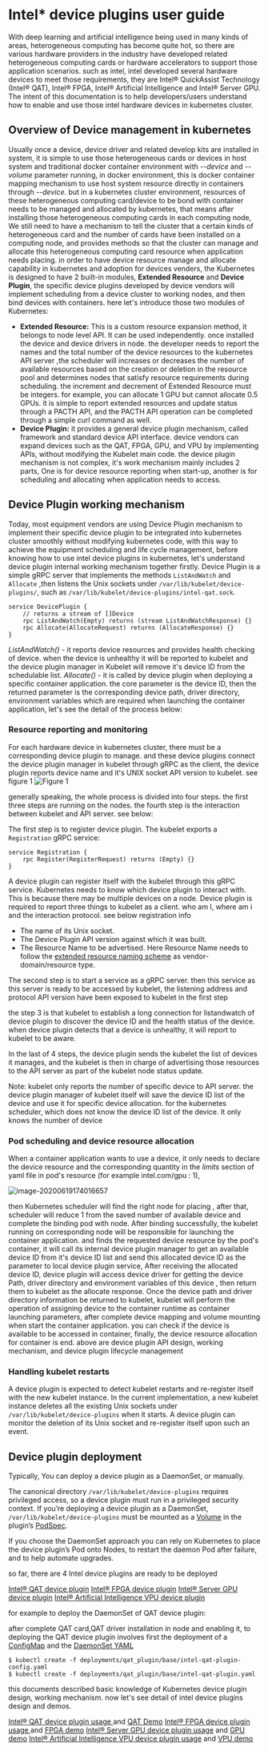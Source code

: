 # Intel* device plugins user guide 

With deep learning and artificial intelligence being used in many kinds of areas, heterogeneous computing has become quite hot, so there are various hardware providers in the industry have developed related heterogeneous computing cards or hardware accelerators  to support those application scenarios. such as intel, intel developed several hardware devices to meet those requirements, they are Intel® QuickAssist Technology (Intel® QAT), Intel® FPGA, Intel® Artificial Intelligence and Intel® Server GPU.
The intent of this documentation is to help developers/users understand how to enable and use those intel hardware devices in kubernetes cluster. 

## Overview of Device management in kubernetes 

Usually once a device, device driver and related develop kits are installed in system, it is simple to use those heterogeneous cards or devices in host system and traditional docker container environment with *--device* and  *--volume* parameter running,   in docker environment, this is docker container mapping mechanism to use host system resource directly in containers through *--device*. but in a kubernetes cluster environment, resources of these heterogeneous computing card/device to be bond with container needs to be managed and allocated by kubernetes,  that means after installing those heterogeneous computing cards in each computing node, We still need to have a mechanism to tell the cluster that a certain kinds of heterogeneous card and the number of cards have been installed on a computing node, and provides methods so that the cluster can manage and allocate this heterogeneous computing card resource when application needs placing. in order to have device resource manage and allocate capability in kubernetes and adoption for devices venders, the Kubernetes is designed to have 2 built-in modules, **Extended Resource** and **Device Plugin**, the specific device plugins developed by device vendors will implement scheduling from a device cluster to working nodes, and then bind devices with containers. here let's introduce those two modules of Kubernetes:

- **Extended Resource:**
This is a custom resource expansion method, it belongs to node level API.  It can be used independently. once installed the device and device drivers in node. the developer needs to report the names and the total number of the device resources to the kubernetes API server ,the scheduler will increases or decreases the number of available resources based on the creation or deletion in the resource pool and determines nodes that satisfy resource requirements during scheduling. the increment and decrement of Extended Resource must be integers. for example, you can allocate 1 GPU but cannot allocate 0.5 GPUs.  it is simple to report extended resources and update status through a PACTH API, and the PACTH API operation can be completed through a simple curl command as well. 
- **Device Plugin:**
it provides a general device plugin mechanism, called framework and standard device API interface. device vendors can expand devices such as the QAT, FPGA, GPU, and VPU by implementing APIs, without modifying the Kubelet main code. the device plugin mechanism is not complex,  it's work mechanism mainly includes 2 parts, One is for device resource reporting when start-up, another is for scheduling and allocating when application needs to access. 

## Device Plugin working mechanism

Today, most equipment vendors are using Device Plugin mechanism to implement their specific device plugin to be integrated into kubernetes cluster smoothly without modifying kubernetes code, with this way to achieve the equipment scheduling and life cycle management,  before knowing how to use intel device plugins in kubernetes, let's understand device plugin internal working mechanism together firstly. 
Device Plugin is a simple gRPC server that implements the methods `ListAndWatch` and `Allocate` ,then listens the Unix sockets under `/var/lib/kubelet/device-plugins/`, such as `/var/lib/kubelet/device-plugins/intel-qat.sock`.

```
service DevicePlugin {
    // returns a stream of []Device
    rpc ListAndWatch(Empty) returns (stream ListAndWatchResponse) {}
    rpc Allocate(AllocateRequest) returns (AllocateResponse) {}
}
```

*ListAndWatch()*  -  it reports device resources and provides health checking of device. when the device is unhealthy it will be reported to kubelet and the device plugin manager in Kubelet  will remove it's device ID from the schedulable list.
*Allocate()*  - it is called by device plugin when deploying a specific container application. the core parameter is the device ID, then the returned parameter is the corresponding device path, driver directory, environment variables which  are required when launching the container application, let's see the detail of the process below:

### Resource reporting and monitoring

For each hardware device in kubernetes cluster, there must be a corresponding device plugin to manage. and these device plugins connect the device plugin manager in kubelet through gRPC as the client,  the device plugin reports device name and it's UNIX socket API version to kubelet. see figure 1
![Figure 1](C:\Users\ayang3\AppData\Roaming\Typora\typora-user-images\image-20200619171522672.png) 

generally speaking, the whole process is divided into four steps. the first three steps are running on the nodes. the fourth step is the interaction between kubelet and API server.  see below:

The first step is to register device plugin. The kubelet exports a `Registration` gRPC service:

```gRPC
service Registration {
	rpc Register(RegisterRequest) returns (Empty) {}
}
```

A device plugin can register itself with the kubelet through this gRPC service. Kubernetes needs to know which device plugin to interact with. This is because there may be multiple devices on a node. Device plugin is required to report three things to kubelet as a client. who am I, where am i and the interaction protocol.  see below registration info

- The  name of its Unix socket.
- The  Device Plugin API version against which it was built.
- The Resource Name to be advertised. Here Resource Name needs to follow the [extended resource naming scheme](https://kubernetes.io/docs/concepts/configuration/manage-compute-resources-container/#extended-resources) as vendor-domain/resource type.


The second step is to start a service as a gRPC server. then this service as this server is ready to be accessed by kubelet, the listening address and protocol API version have been exposed to kubelet in the first step

the step 3 is that kubelet to establish a long connection for listandwatch of device plugin to discover the device ID and the health status of the device. when device plugin detects that a device is unhealthy, it will report to kubelet to be aware. 

In the last of 4 steps, the device plugin sends the kubelet the list of devices it manages, and the kubelet is then in charge of advertising those resources to the API server as part of the kubelet node status update.

Note:  kubelet only reports the number of specific device  to  API server. the device plugin manager of kubelet itself will save the device ID list of the device and use it for specific device allocation. for the kubernetes scheduler, which does not know the device ID list of the device. It only knows the number of device

### Pod scheduling and device resource allocation 

When a container application wants to use a device, it only needs to declare the device resource and the corresponding quantity in the *limits* section of yaml file in pod's resource (for example intel.com/gpu : 1), 

![image-20200619174016657](C:\Users\ayang3\AppData\Roaming\Typora\typora-user-images\image-20200619174016657.png)

then Kubernetes scheduler will find the right node  for placing , after that, scheduler will reduce 1 from the saved number of available device and complete the binding pod with node.
After binding successfully, the kubelet running on corresponding node will be responsible for launching the container application. and finds the requested device resource by the pod's container, it will call its internal device plugin manager to get an available device ID from it's device ID list and send this allocated device ID as the parameter to local device plugin service, 
After receiving the allocated device ID, device plugin will access  device driver for getting the device Path, driver directory and environment variables of this device , then return them to kubelet as the allocate response.
Once the device path and driver directory information be returned to kubelet, kubelet will perform the operation of assigning device to the container runtime as container launching parameters, after complete device mapping and volume mounting when start the container application. you can check if the device is available to be accessed in container,  finally, the device resource allocation for container is end. 
above are device plugin API design, working mechanism, and  device plugin lifecycle management  

### Handling kubelet restarts

A device plugin is expected to detect kubelet restarts and re-register itself with the new kubelet instance. In the current implementation, a new kubelet instance deletes all the existing Unix sockets under `/var/lib/kubelet/device-plugins` when it starts. A device plugin can monitor the deletion of its Unix socket and re-register itself upon such an event. 

## Device plugin deployment 

Typically,  You can deploy a device plugin as a DaemonSet,  or manually.

The canonical directory `/var/lib/kubelet/device-plugins` requires privileged access, so a device plugin must run in a privileged security context. If you’re deploying a device plugin as a DaemonSet, `/var/lib/kubelet/device-plugins` must be mounted as a [Volume](https://kubernetes.io/docs/concepts/storage/volumes/) in the plugin’s [PodSpec](https://kubernetes.io/docs/reference/generated/kubernetes-api/v1.18/#podspec-v1-core).

If you choose the DaemonSet approach you can rely on Kubernetes to place the device plugin’s Pod onto Nodes, to restart the daemon Pod after failure, and to help automate upgrades.

so far, there are 4 Intel device plugins are ready to be deployed

[Intel® QAT device plugin](https://github.com/intel/intel-device-plugins-for-kubernetes/blob/master/cmd/qat_plugin/README.md)
[Intel® FPGA device plugin](https://github.com/intel/intel-device-plugins-for-kubernetes/blob/master/cmd/fpga_plugin/README.md)
[Intel® Server GPU device plugin](https://github.com/intel/intel-device-plugins-for-kubernetes/blob/master/cmd/gpu_plugin/README.md)
[Intel® Artificial Intelligence VPU device plugin](https://github.com/intel/intel-device-plugins-for-kubernetes/blob/master/cmd/vpu_plugin/README.md )

for example to deploy the DaemonSet of QAT device plugin:

after complete QAT card,QAT driver installation in node and enabling it, to deploying the QAT device plugin involves first the deployment of a [ConfigMap](https://github.com/intel/intel-device-plugins-for-kubernetes/blob/master/deployments/qat_plugin/base/intel-qat-plugin-config.yaml) and the [DaemonSet YAML](https://github.com/intel/intel-device-plugins-for-kubernetes/blob/master/deployments/qat_plugin/base/intel-qat-plugin.yaml)

```
$ kubectl create -f deployments/qat_plugin/base/intel-qat-plugin-config.yaml
$ kubectl create -f deployments/qat_plugin/base/intel-qat-plugin.yaml
```

this documents described basic knowledge of Kubernetes device plugin design, working mechanism. now let's see detail of intel device plugins design and demos.  

[Intel® QAT device plugin usage ](QAT-usage.md) and [QAT Demo]()
[Intel® FPGA device plugin usage ](FPGA-usage.md) and [FPGA demo]()
[Intel® Server GPU device plugin usage](intel-gpu-usage.md) and [GPU demo]()
[Intel® Artificial Intelligence VPU device plugin usage](intel-vpu-usage.md ) and [VPU demo]()



